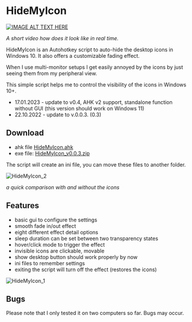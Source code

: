 # HideMyIcon

[![IMAGE ALT TEXT HERE](https://img.youtube.com/vi/uZNI1G8OB9M/0.jpg)](https://www.youtube.com/watch?v=uZNI1G8OB9M)

*A short video how does it look like in real time.*

HideMyIcon is an Autohotkey script to auto-hide the desktop icons in Windows 10. It also offers a customizable fading effect.

When I use multi-monitor setups I get easily annoyed by the icons by just seeing them from my peripheral view.

This simple script helps me to control the visibility of the icons in Windows 10+.

- 17.01.2023 - update to v0.4, AHK v2 support, standalone function without GUI (this version should work on Windows 11)
- 22.10.2022 - update to v.0.0.3. (0.3)

## Download

- ahk file  [HideMyIcon.ahk](https://github.com/bceenaeiklmr/HideMyIcon/blob/main/HideMyIcon.ahk)
- exe file: [HideMyIcon_v0.0.3.zip](https://github.com/bceenaeiklmr/HideMyIcon/files/9844590/HideMyIcon_v0.0.3.zip)

The script will create an ini file, you can move these files to another folder.

![HideMyIcon_2](https://user-images.githubusercontent.com/105103590/197341249-71cafb87-b5da-458f-8040-95fc2d1c9a42.png)

*a quick comparison with and without the icons*

## Features

- basic gui to configure the settings
- smooth fade in/out effect
- eight different effect detail options
- sleep duration can be set between two transparency states
- hover/click mode to trigger the effect
- invisible icons are clickable, movable
- show desktop button should work properly by now
- ini files to remember settings
- exiting the script will turn off the effect (restores the icons)

![HideMyIcon_1](https://user-images.githubusercontent.com/105103590/197339864-88011fdc-9dee-4270-afe0-7ee794cc7e27.png)

## Bugs

Please note that I only tested it on two computers so far. Bugs may occur.
